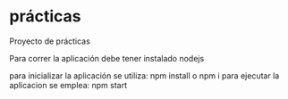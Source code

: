# prácticas
Proyecto de prácticas

Para correr la aplicación debe tener instalado nodejs

para inicializar la aplicación se utiliza:
npm install o npm i
para ejecutar la aplicacion se emplea:
npm start
